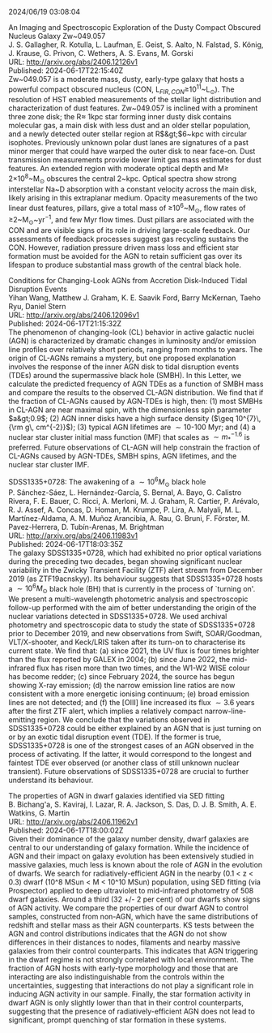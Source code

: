 2024/06/19 03:08:04  

An Imaging and Spectroscopic Exploration of the Dusty Compact Obscured
  Nucleus Galaxy Zw~049.057  
J. S. Gallagher, R. Kotulla, L. Laufman, E. Geist, S. Aalto, N. Falstad, S. König, J. Krause, G. Privon, C. Wethers, A. S. Evans, M. Gorski  
URL: http://arxiv.org/abs/2406.12126v1  
Published: 2024-06-17T22:15:40Z  
  Zw~049.057 is a moderate mass, dusty, early-type galaxy that hosts a powerful compact obscured nucleus (CON, L$_{FIR,CON} \geq$10$^{11}$~L$_{\odot}$). The resolution of HST enabled measurements of the stellar light distribution and characterization of dust features. Zw~049.057 is inclined with a prominent three zone disk; the R$\approx$ 1kpc star forming inner dusty disk contains molecular gas, a main disk with less dust and an older stellar population, and a newly detected outer stellar region at R$&gt;$6~kpc with circular isophotes. Previously unknown polar dust lanes are signatures of a past minor merger that could have warped the outer disk to near face-on. Dust transmission measurements provide lower limit gas mass estimates for dust features. An extended region with moderate optical depth and M$\geq$ 2$\times$10$^8$~M$_{\odot}$ obscures the central 2~kpc. Optical spectra show strong interstellar Na~D absorption with a constant velocity across the main disk, likely arising in this extraplanar medium. Opacity measurements of the two linear dust features, pillars, give a total mass of $\geq$10$^6$~M$_{\odot}$, flow rates of $\geq$2~M$_{\odot}$~yr$^{-1}$, and few Myr flow times. Dust pillars are associated with the CON and are visible signs of its role in driving large-scale feedback. Our assessments of feedback processes suggest gas recycling sustains the CON. However, radiation pressure driven mass loss and efficient star formation must be avoided for the AGN to retain sufficient gas over its lifespan to produce substantial mass growth of the central black hole.   

Conditions for Changing-Look AGNs from Accretion Disk-Induced Tidal
  Disruption Events  
Yihan Wang, Matthew J. Graham, K. E. Saavik Ford, Barry McKernan, Taeho Ryu, Daniel Stern  
URL: http://arxiv.org/abs/2406.12096v1  
Published: 2024-06-17T21:15:32Z  
  The phenomenon of changing-look (CL) behavior in active galactic nuclei (AGN) is characterized by dramatic changes in luminosity and/or emission line profiles over relatively short periods, ranging from months to years. The origin of CL-AGNs remains a mystery, but one proposed explanation involves the response of the inner AGN disk to tidal disruption events (TDEs) around the supermassive black hole (SMBH). In this Letter, we calculate the predicted frequency of AGN TDEs as a function of SMBH mass and compare the results to the observed CL-AGN distribution. We find that if the fraction of CL-AGNs caused by AGN-TDEs is high, then: (1) most SMBHs in CL-AGN are near maximal spin, with the dimensionless spin parameter $a&gt;0.9$; (2) AGN inner disks have a high surface density ($\geq 10^{7}\, {\rm g\, cm^{-2}}$); (3) typical AGN lifetimes are $\sim 10$-$100$ Myr; and (4) a nuclear star cluster initial mass function (IMF) that scales as $\sim m_*^{-1.6}$ is preferred. Future observations of CL-AGN will help constrain the fraction of CL-AGNs caused by AGN-TDEs, SMBH spins, AGN lifetimes, and the nuclear star cluster IMF.   

SDSS1335+0728: The awakening of a $\sim 10^6 M_{\odot}$ black hole  
P. Sánchez-Sáez, L. Hernández-García, S. Bernal, A. Bayo, G. Calistro Rivera, F. E. Bauer, C. Ricci, A. Merloni, M. J. Graham, R. Cartier, P. Arévalo, R. J. Assef, A. Concas, D. Homan, M. Krumpe, P. Lira, A. Malyali, M. L. Martínez-Aldama, A. M. Muñoz Arancibia, A. Rau, G. Bruni, F. Förster, M. Pavez-Herrera, D. Tubín-Arenas, M. Brightman  
URL: http://arxiv.org/abs/2406.11983v1  
Published: 2024-06-17T18:03:35Z  
  The galaxy SDSS1335+0728, which had exhibited no prior optical variations during the preceding two decades, began showing significant nuclear variability in the Zwicky Transient Facility (ZTF) alert stream from December 2019 (as ZTF19acnskyy). Its behaviour suggests that SDSS1335+0728 hosts a $\sim 10^6 M_{\odot}$ black hole (BH) that is currently in the process of `turning on'. We present a multi-wavelength photometric analysis and spectroscopic follow-up performed with the aim of better understanding the origin of the nuclear variations detected in SDSS1335+0728. We used archival photometry and spectroscopic data to study the state of SDSS1335+0728 prior to December 2019, and new observations from Swift, SOAR/Goodman, VLT/X-shooter, and Keck/LRIS taken after its turn-on to characterise its current state. We find that: (a) since 2021, the UV flux is four times brighter than the flux reported by GALEX in 2004; (b) since June 2022, the mid-infrared flux has risen more than two times, and the W1-W2 WISE colour has become redder; (c) since February 2024, the source has begun showing X-ray emission; (d) the narrow emission line ratios are now consistent with a more energetic ionising continuum; (e) broad emission lines are not detected; and (f) the [OIII] line increased its flux $\sim 3.6$ years after the first ZTF alert, which implies a relatively compact narrow-line-emitting region. We conclude that the variations observed in SDSS1335+0728 could be either explained by an AGN that is just turning on or by an exotic tidal disruption event (TDE). If the former is true, SDSS1335+0728 is one of the strongest cases of an AGN observed in the process of activating. If the latter, it would correspond to the longest and faintest TDE ever observed (or another class of still unknown nuclear transient). Future observations of SDSS1335+0728 are crucial to further understand its behaviour.   

The properties of AGN in dwarf galaxies identified via SED fitting  
B. Bichang'a, S. Kaviraj, I. Lazar, R. A. Jackson, S. Das, D. J. B. Smith, A. E. Watkins, G. Martin  
URL: http://arxiv.org/abs/2406.11962v1  
Published: 2024-06-17T18:00:02Z  
  Given their dominance of the galaxy number density, dwarf galaxies are central to our understanding of galaxy formation. While the incidence of AGN and their impact on galaxy evolution has been extensively studied in massive galaxies, much less is known about the role of AGN in the evolution of dwarfs. We search for radiatively-efficient AGN in the nearby (0.1 &lt; z &lt; 0.3) dwarf (10^8 MSun &lt; M &lt; 10^10 MSun) population, using SED fitting (via Prospector) applied to deep ultraviolet to mid-infrared photometry of 508 dwarf galaxies. Around a third (32 +/- 2 per cent) of our dwarfs show signs of AGN activity. We compare the properties of our dwarf AGN to control samples, constructed from non-AGN, which have the same distributions of redshift and stellar mass as their AGN counterparts. KS tests between the AGN and control distributions indicates that the AGN do not show differences in their distances to nodes, filaments and nearby massive galaxies from their control counterparts. This indicates that AGN triggering in the dwarf regime is not strongly correlated with local environment. The fraction of AGN hosts with early-type morphology and those that are interacting are also indistinguishable from the controls within the uncertainties, suggesting that interactions do not play a significant role in inducing AGN activity in our sample. Finally, the star formation activity in dwarf AGN is only slightly lower than that in their control counterparts, suggesting that the presence of radiatively-efficient AGN does not lead to significant, prompt quenching of star formation in these systems.   

